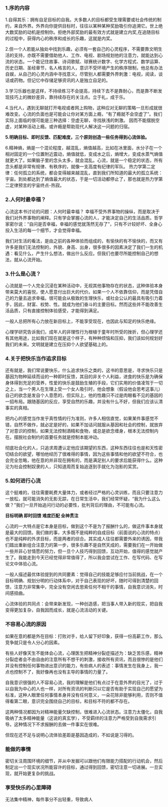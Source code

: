 ### 1.序的内容
1.自得其乐：拥有自足目标的自我。大多数人的目标都受生理需要或社会传统的制约，来自外界。外界向你提供目标时，往往以某种某种奖励吸引你追溯它。世上绝大数奖励的动机是控制你。拒绝外部奖励的最有效方式就是建立内奖,在追随目标的过程中，获得内心的秩序和成长的乐趣，这就是内奖。

2.但一个人若能从独处中找到乐趣，必须有一套自己的心灵程序，不需要靠文明生活的支持，亦既不需要借助他人、工作、电视、剧场规划他的注意力，就能达到心流的状态。一个能记住故事、诗词歌赋、球赛统计数字、化学方程式、数学运算、历史日期、圣经章节，名人格言的人，意识不受环境产生的秩序限制，他总有办法自娱，从自己的心灵内涵中寻找意义。尽管别人都需要外界刺激：电视，阅读，谈话或药物。但记忆中存储足够资讯的人是独立自足的。

3.学习乐器也是这样，不持续练习不会提高，持续下去不是靠耐心，而是靠不断发现技巧上的微妙差异，靠持续存在的关注点。立于礼，成于乐。

4.当代人，遇到无聊就打开电视或者网上购物，这种应对无聊的策略一旦形成就很难改变。心流的负面也是可能会让你对某方面上瘾，“有了瘾就不会空虚了”。我们实际上面临的很可能是三种选择：空虚无聊，寻找肤浅的刺激。
因而不能摆脱空虚，对某种活动上瘾。或许瘾是帮助现代人解决这一问题的归宿。

**5.明确目标、即时反馈、匹配难度，三个原则创造一些任务得到心流体验。**

6.精神熵，熵是一个混论程度，越混乱，熵值越高，比如在冰里面，水分子在一个相对固定的一个位置附近震动，熵值就低，变成水之后，熵增大，变成水蒸气熵值就更大了。如果脑子里的念头太多，就会混乱。心流，就是一个稳定的状态，所有念头都是非常有规律、有秩序的，就像一支高度有纪律的军队。
热力学第二定律：任何孤立的系统，都会变得越来越混乱，直到我们所知道的最大的孤立系统：宇宙。到处都达到了熵值最大的状态，于是一切活动都停止了，那也就是热力学第二定律预言的宇宙终点-热寂。

### 2.人何时最幸福？
心流这本书讨论的问题：人何时最幸福？
幸福不受外界事物的操纵，而是取决于我们对外界事物的阐释。只有学会掌握心流的人，才能决定自己的生活品质。哲学家密尔说：“自问是否幸福，幸福的感觉就荡然无存了”，只有不计较好坏、全身心投入生活的每一个细节，才会觉得幸福。

我们对生活的看法，是由之前的各种体验而组成的，有愉快的有不愉快的，而又有许多是我们无法控制的，外貌、身高、出身，很多很多的因素决定了我们一生的机遇：看见什么，产生什么想法，做出什么反应。但我们也要尽所能控制自己的想法，就从心流开始。

### 3.什么是心流？
心流就是一个人完全沉浸在某种活动中，无视其他事物存在的状态，这种体验本身带来莫大的喜悦，使人愿意付出巨大的代价。如果一个人不依靠信仰，而是凭借自己的力量去追求幸福，很可能会从极致的生理快乐，或社会公认的最具有吸引力着手，因此，财富、权势、性。就成为他们奋斗的主要目标。然而这些并不能改善生活品质，只有直接控制体验感受，才能得到满足。

一般人总把所有心力放在新目标上，不能享受现在，也因此与知足的快乐绝缘。

心理学研究告诉我们，成年人的非理性行为根植于童年时所受的挫折，但心理学还有其他用途，比如我们现在就是这个样子，有种种烦恼和压抑，我们该如何规划好我们的未来。文明就是建立在压抑个人欲望基础上的。

### 4.关于把快乐当作追求目标
还有就是，我们常说要快乐，什么追求快乐之类的，这书的意思是，寻求快乐只是基因为物种延续而设的一种即时反馈，其目的非关个人利益，进食的快乐是为确保身体得到充足的营养，性爱的快乐是鼓励生殖的手段，它们实用的价值凌驾于一切之上，当一个男人在生理上受一个女人吸引时，他会想象（假设他会思考这事儿）自己的欲念是发自个人意愿的，但实际上，他的性趣只不过是肉眼看不见的基因的一招布局。跟随基因的反应，享受自然的乐趣，并没有什么不好，但我们应该认清事实的真相。

把内心的感觉当作发乎真性情的行为准则，许多人相信直觉，如果某件事感觉不错，自然不做作，就必定是好的，如果不加诘问就服从基因和社会的控制，就放弃了对意识的控制，如果无法控制酒精和食物，或总是欲念缠身，根本无法控制内在。摆脱社会制约的首要任务就是控制本能冲动。

彻底社会化的人，只追求周遭认定他应该期望的东西，这种东西往往也是和天性密切结合的欲望，哪怕他经历了很难得的事情，因为这些事情和他的欲望不符合，也会完全忽略，他在意的并非现在拥有的，而是满足别人的要求后能获得什么。这种沦为社会控制奴隶的人，只知道周而复始追逐到手就化为泡影的奖赏。

### 5.如何进行心流
这个挺难的，往往需要耗费大量体力，或者经过严格的心灵训练，而且只要注意力一放松，就可能消失的无影无踪，在日常生活中，我们经常怀疑，“我为什么这么做？”我们一旦开始追问行动的必要性，批判背后的理由，不可能有心流。

 **目标明确 即时回馈 难度匹配 全神贯注**
 
 心流的一大特点是它本身是目标，做到这个不是为了报酬什么的，做这件事本身就是最大的回馈。我们做的事，大多既不是纯粹的自成目标（前面说的心流的特点）也不是纯粹的外求目标，而是两者的综合。其实成人往往都需要外来的诱因，带我们踏出重新组合注意力的第一步，很多乐趣不是自然天成的，需要我们在一开始做一些并非心甘情愿的努力，但一旦个人技巧得到回馈，互动开始，值得的感觉就产生了。我能走到今天已经觉得非常值得了，所以我会尝试在工作、在写代码、在写论文中体验心流。
 
一般人描述最优体验提到的共同要素：觉得自己的技能足够应付当前挑战，在一个目标明确、规划分明的行动体系中，对于自己表现的好坏，随时可得到清楚的回馈，注意力非常集中，完全没有空闲去思索任何不相干的事情，自我意识消失，时间感扭曲。

心流体验的共同点：会带来新发现，一种创造感，把当事人带入新的现实，把自我变得更加复杂，自我因而成长，就是心流活动的关键。

### 不容易心流的原因
如果在意的都是外在目标：打败对手，给人留下好印象，获得一份高薪工作，那么竞争就只是令人分心的因素。

有些人好像天生不能体会心流，心理医生把精神分裂症描述为：缺乏苦乐感，精神分裂症者会不由自由的注意所有不想干的刺激，接收所有资讯，而且很惨的是他们并没有控制任何事物进出意识的能力，有些病人的表述：事情发生在我身上，我一点也控制不了，我好像再也没有主导的事情的力量了。

自我意识很强的人不容易心流，我的理解是他们有点过于在意外界的目光了，过于以自我为中心的人也一样，对所有资讯的判断只以它是否有助于实现自己的愿望为标准，这种人眼里任何事情本身并没有任何意义，一朵花除非能够利用，否则不值得看第二眼，意识完全围绕自己的目标，和目标不符的都不存在。

这两种情况都因为对精神能量欠缺控制，很难进入心流状态。注意力太僵化，自我吸纳了太多精神能量（这说的真玄学），不受羁绊的注意力严格受到自我需求引导。这种情况下不求报酬的去做一件事实在很难。

但现在还不足与说明心流体验差距是基因造成的，不如说是习得的。

### 能做的事情
密切关注周围环境的细节，并从中发掘可以跟他们有限能力搭配的行动机会，然后制定出一个现实状况所能容许的目标，通过得到回馈，密切注意一切进展。一旦实现，就开始更复杂的挑战。

### 享受快乐的心里障碍
无法集中精神，每件事分不出轻重，导致病人

